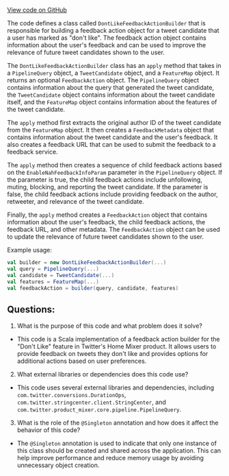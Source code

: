 [View code on GitHub](https://github.com/misbahsy/the-algorithm/home-mixer/server/src/main/scala/com/twitter/home_mixer/functional_component/decorator/DontLikeFeedbackActionBuilder.scala)

The code defines a class called `DontLikeFeedbackActionBuilder` that is responsible for building a feedback action object for a tweet candidate that a user has marked as "don't like". The feedback action object contains information about the user's feedback and can be used to improve the relevance of future tweet candidates shown to the user. 

The `DontLikeFeedbackActionBuilder` class has an `apply` method that takes in a `PipelineQuery` object, a `TweetCandidate` object, and a `FeatureMap` object. It returns an optional `FeedbackAction` object. The `PipelineQuery` object contains information about the query that generated the tweet candidate, the `TweetCandidate` object contains information about the tweet candidate itself, and the `FeatureMap` object contains information about the features of the tweet candidate.

The `apply` method first extracts the original author ID of the tweet candidate from the `FeatureMap` object. It then creates a `FeedbackMetadata` object that contains information about the tweet candidate and the user's feedback. It also creates a feedback URL that can be used to submit the feedback to a feedback service. 

The `apply` method then creates a sequence of child feedback actions based on the `EnableNahFeedbackInfoParam` parameter in the `PipelineQuery` object. If the parameter is true, the child feedback actions include unfollowing, muting, blocking, and reporting the tweet candidate. If the parameter is false, the child feedback actions include providing feedback on the author, retweeter, and relevance of the tweet candidate.

Finally, the `apply` method creates a `FeedbackAction` object that contains information about the user's feedback, the child feedback actions, the feedback URL, and other metadata. The `FeedbackAction` object can be used to update the relevance of future tweet candidates shown to the user.

Example usage:

```scala
val builder = new DontLikeFeedbackActionBuilder(...)
val query = PipelineQuery(...)
val candidate = TweetCandidate(...)
val features = FeatureMap(...)
val feedbackAction = builder(query, candidate, features)
```
## Questions: 
 1. What is the purpose of this code and what problem does it solve? 
- This code is a Scala implementation of a feedback action builder for the "Don't Like" feature in Twitter's Home Mixer product. It allows users to provide feedback on tweets they don't like and provides options for additional actions based on user preferences.

2. What external libraries or dependencies does this code use? 
- This code uses several external libraries and dependencies, including `com.twitter.conversions.DurationOps`, `com.twitter.stringcenter.client.StringCenter`, and `com.twitter.product_mixer.core.pipeline.PipelineQuery`.

3. What is the role of the `@Singleton` annotation and how does it affect the behavior of this code? 
- The `@Singleton` annotation is used to indicate that only one instance of this class should be created and shared across the application. This can help improve performance and reduce memory usage by avoiding unnecessary object creation.